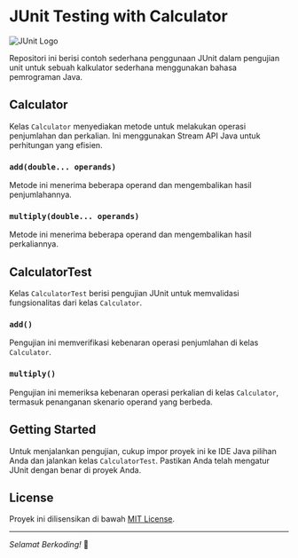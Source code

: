 # JUnit Testing with Calculator

![JUnit Logo](link_to_junit_logo.png)

Repositori ini berisi contoh sederhana penggunaan JUnit dalam pengujian unit untuk sebuah kalkulator sederhana menggunakan bahasa pemrograman Java.

## Calculator

Kelas `Calculator` menyediakan metode untuk melakukan operasi penjumlahan dan perkalian. Ini menggunakan Stream API Java untuk perhitungan yang efisien.

### `add(double... operands)`

Metode ini menerima beberapa operand dan mengembalikan hasil penjumlahannya.

### `multiply(double... operands)`

Metode ini menerima beberapa operand dan mengembalikan hasil perkaliannya.

## CalculatorTest

Kelas `CalculatorTest` berisi pengujian JUnit untuk memvalidasi fungsionalitas dari kelas `Calculator`.

### `add()`

Pengujian ini memverifikasi kebenaran operasi penjumlahan di kelas `Calculator`.

### `multiply()`

Pengujian ini memeriksa kebenaran operasi perkalian di kelas `Calculator`, termasuk penanganan skenario operand yang berbeda.

## Getting Started

Untuk menjalankan pengujian, cukup impor proyek ini ke IDE Java pilihan Anda dan jalankan kelas `CalculatorTest`. Pastikan Anda telah mengatur JUnit dengan benar di proyek Anda.

## License

Proyek ini dilisensikan di bawah [MIT License](LICENSE).

---

*Selamat Berkoding!* 🚀
